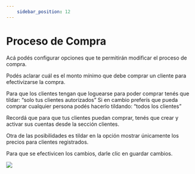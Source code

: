 ```yaml
---
    sidebar_position: 12
---
```


# Proceso de Compra

Acá podés configurar opciones que te permitirán modificar el proceso de compra.

Podés aclarar cuál es el monto mínimo que debe comprar un cliente para efectivizarse la compra.

Para que los clientes tengan que loguearse para poder comprar tenés que tildar: “solo tus clientes autorizados” Si en cambio preferís que pueda comprar cualquier persona podés hacerlo tildando: “todos los clientes”

Recordá que para que tus clientes puedan comprar, tenés que crear y activar sus cuentas desde la sección clientes.

Otra de las posibilidades es tildar en la opción mostrar únicamente los precios para clientes registrados.

Para que se efectivicen los cambios, darle clic en guardar cambios.

![](/Fotos/Configuraciones/proceso-de-compra1.png)
